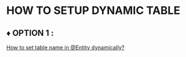 # HOW TO SETUP DYNAMIC TABLE

## ♦️ OPTION 1 : 
[How to set table name in @Entity dynamically?](https://stackoverflow.com/questions/65901126/how-to-set-table-name-in-entity-dynamically)

